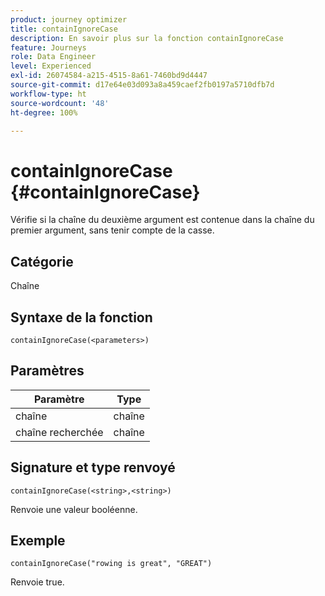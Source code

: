 ```yaml
---
product: journey optimizer
title: containIgnoreCase
description: En savoir plus sur la fonction containIgnoreCase
feature: Journeys
role: Data Engineer
level: Experienced
exl-id: 26074584-a215-4515-8a61-7460bd9d4447
source-git-commit: d17e64e03d093a8a459caef2fb0197a5710dfb7d
workflow-type: ht
source-wordcount: '48'
ht-degree: 100%

---
```


# containIgnoreCase {#containIgnoreCase}

Vérifie si la chaîne du deuxième argument est contenue dans la chaîne du premier argument, sans tenir compte de la casse.

## Catégorie

Chaîne

## Syntaxe de la fonction

`containIgnoreCase(<parameters>)`

## Paramètres

| Paramètre | Type |
|-----------|------------------|
| chaîne | chaîne |
| chaîne recherchée | chaîne |

## Signature et type renvoyé

`containIgnoreCase(<string>,<string>)`

Renvoie une valeur booléenne.

## Exemple

`containIgnoreCase("rowing is great", "GREAT")`

Renvoie true.
